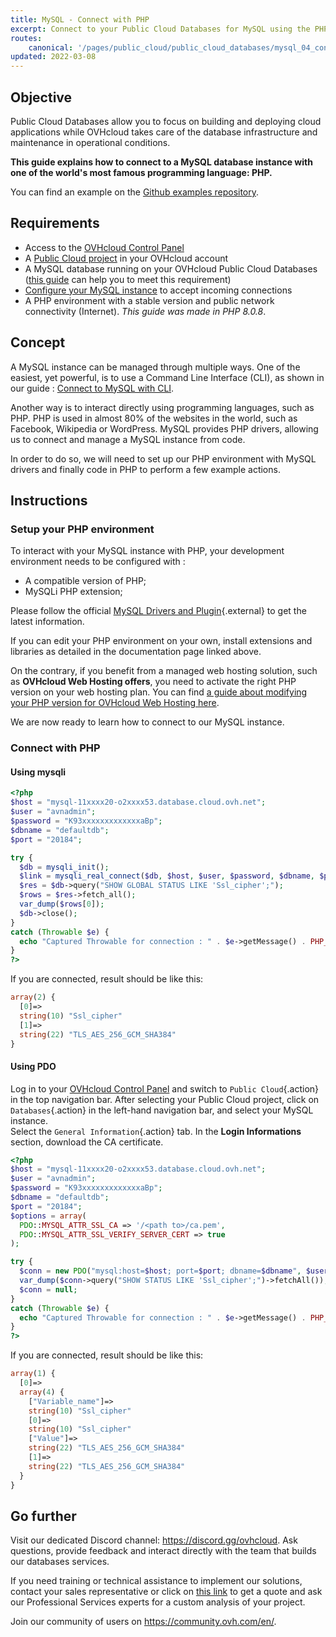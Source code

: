 ```yaml
---
title: MySQL - Connect with PHP
excerpt: Connect to your Public Cloud Databases for MySQL using the PHP programming language
routes:
    canonical: '/pages/public_cloud/public_cloud_databases/mysql_04_connect_php'
updated: 2022-03-08
---
```


## Objective

Public Cloud Databases allow you to focus on building and deploying cloud applications while OVHcloud takes care of the database infrastructure and maintenance in operational conditions.

**This guide explains how to connect to a MySQL database instance with one of the world's most famous programming language: PHP.**

You can find an example on the [Github examples repository](https://github.com/ovh/public-cloud-databases-examples/tree/main/databases/mysql/php/hello-world).

## Requirements

- Access to the [OVHcloud Control Panel](https://www.ovh.com/auth/?action=gotomanager&from=https://www.ovh.pt/&ovhSubsidiary=pt)
- A [Public Cloud project](https://www.ovhcloud.com/pt/public-cloud/) in your OVHcloud account
- A MySQL database running on your OVHcloud Public Cloud Databases ([this guide](/pages/public_cloud/public_cloud_databases/databases_01_order_control_panel) can help you to meet this requirement)
- [Configure your MySQL instance](/pages/public_cloud/public_cloud_databases/mysql_07_prepare_for_incoming_connections) to accept incoming connections
- A PHP environment with a stable version and public network connectivity (Internet). *This guide was made in PHP 8.0.8*.

## Concept

A MySQL instance can be managed through multiple ways.
One of the easiest, yet powerful, is to use a Command Line Interface (CLI), as shown in our guide : [Connect to MySQL with CLI](/pages/public_cloud/public_cloud_databases/mysql_03_connect_cli).

Another way is to interact directly using programming languages, such as PHP.
PHP is used in almost 80% of the websites in the world, such as Facebook, Wikipedia or WordPress.
MySQL provides PHP drivers, allowing us to connect and manage a MySQL instance from code.

In order to do so, we will need to set up our PHP environment with MySQL drivers and finally code in PHP to perform a few example actions.

## Instructions

### Setup your PHP environment

To interact with your MySQL instance with PHP, your development environment needs to be configured with :

- A compatible version of PHP;
- MySQLi PHP extension;

Please follow the official [MySQL Drivers and Plugin](https://www.php.net/manual/en/set.mysqlinfo.php){.external} to get the latest information.

If you can edit your PHP environment on your own, install extensions and libraries as detailed in the documentation page linked above.

On the contrary, if you benefit from a managed web hosting solution, such as **OVHcloud Web Hosting offers**, you need to activate the right PHP version on your web hosting plan. You can find [a guide about modifying your PHP version for OVHcloud Web Hosting here](/pages/web_cloud/web_hosting/php_configure_php_on_your_web_hosting_2014).

We are now ready to learn how to connect to our MySQL instance.

### Connect with PHP

#### Using mysqli

```php
<?php
$host = "mysql-11xxxx20-o2xxxx53.database.cloud.ovh.net";
$user = "avnadmin";
$password = "K93xxxxxxxxxxxxxaBp";
$dbname = "defaultdb";
$port = "20184";

try {
  $db = mysqli_init();
  $link = mysqli_real_connect($db, $host, $user, $password, $dbname, $port, NULL, MYSQLI_CLIENT_SSL);
  $res = $db->query("SHOW GLOBAL STATUS LIKE 'Ssl_cipher';");
  $rows = $res->fetch_all();
  var_dump($rows[0]);
  $db->close();
}
catch (Throwable $e) {
  echo "Captured Throwable for connection : " . $e->getMessage() . PHP_EOL;
}
?>
```

If you are connected, result should be like this:

```php
array(2) {
  [0]=>
  string(10) "Ssl_cipher"
  [1]=>
  string(22) "TLS_AES_256_GCM_SHA384"
}
```

#### Using PDO

Log in to your [OVHcloud Control Panel](https://www.ovh.com/auth/?action=gotomanager&from=https://www.ovh.pt/&ovhSubsidiary=pt) and switch to `Public Cloud`{.action} in the top navigation bar. After selecting your Public Cloud project, click on `Databases`{.action} in the left-hand navigation bar, and select your MySQL instance.  
Select the `General Information`{.action} tab. In the **Login Informations** section, download the CA certificate.

```php
<?php
$host = "mysql-11xxxx20-o2xxxx53.database.cloud.ovh.net";
$user = "avnadmin";
$password = "K93xxxxxxxxxxxxxaBp";
$dbname = "defaultdb";
$port = "20184";
$options = array(
  PDO::MYSQL_ATTR_SSL_CA => '/<path to>/ca.pem',
  PDO::MYSQL_ATTR_SSL_VERIFY_SERVER_CERT => true
);

try {
  $conn = new PDO("mysql:host=$host; port=$port; dbname=$dbname", $user, $password, $options);
  var_dump($conn->query("SHOW STATUS LIKE 'Ssl_cipher';")->fetchAll());
  $conn = null;
}
catch (Throwable $e) {
  echo "Captured Throwable for connection : " . $e->getMessage() . PHP_EOL;
}
?>
```

If you are connected, result should be like this:

```php
array(1) {
  [0]=>
  array(4) {
    ["Variable_name"]=>
    string(10) "Ssl_cipher"
    [0]=>
    string(10) "Ssl_cipher"
    ["Value"]=>
    string(22) "TLS_AES_256_GCM_SHA384"
    [1]=>
    string(22) "TLS_AES_256_GCM_SHA384"
  }
}
```

## Go further

Visit our dedicated Discord channel: <https://discord.gg/ovhcloud>. Ask questions, provide feedback and interact directly with the team that builds our databases services.

If you need training or technical assistance to implement our solutions, contact your sales representative or click on [this link](https://www.ovhcloud.com/pt/professional-services/) to get a quote and ask our Professional Services experts for a custom analysis of your project.

Join our community of users on <https://community.ovh.com/en/>.
